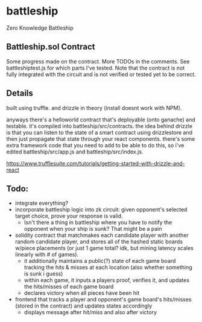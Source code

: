 # battleship
Zero Knowledge Battleship

## Battleship.sol Contract
Some progress made on the contract. More TODOs in the comments. See battleshiptest.js for which parts I've tested. 
Note that the contract is not fully integrated with the circuit and is not verified or tested yet to be correct.

## Details

built using truffle. and drizzle in theory (install doesnt work with NPM).

anyways there's a helloworld contract that's deployable (onto ganache) and testable. it's compiled into battleship/src/contracts. the idea behind drizzle is that you can listen to the state of a smart contract using drizzlestore and then just propagate that state through your react components. there's some extra framework code that you need to add to be able to do this, so i've edited battleship/src/app.js and battleship/src/index.js. 

https://www.trufflesuite.com/tutorials/getting-started-with-drizzle-and-react

## Todo:
- integrate everything?
- incorporate battleship logic into zk circuit: given opponent's selected target choice, prove your response is valid. 
  - Isn't there a thing in battleship where you have to notify the opponent when your ship is sunk? That might be a pain
- solidity contract that matchmakes each candidate player with another random candidate player, and stores all of the hashed static boards w/piece placements (or just 1 game total? idk, but mining latency scales linearly with # of games). 
  - it additionally maintains a public(?) state of each game board tracking the hits & misses at each location (also whether something is sunk i guess)
  - within each game, it inputs a players proof, verifies it, and updates the hits/misses of each game board
  - declares victory when all pieces have been hit
- frontend that tracks a player and opponent's game board's hits/misses (stored in the contract) and updates states accordingly
  - displays message after hit/miss and also after victory
